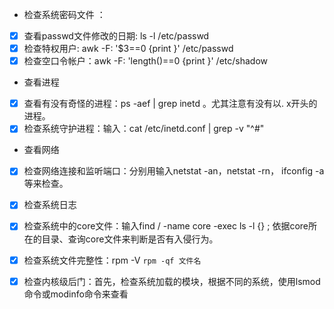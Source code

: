 
- 检查系统密码文件 ：
- [x] 查看passwd文件修改的日期: ls -l /etc/passwd
- [x] 检查特权用户: awk -F: '$3==0 {print }' /etc/passwd
- [x] 检查空口令帐户：awk -F: 'length()==0 {print }' /etc/shadow 
- 查看进程
- [x] 查看有没有奇怪的进程：ps -aef | grep inetd 。尤其注意有没有以. x开头的进程。 
- [x] 检查系统守护进程：输入：cat /etc/inetd.conf | grep -v "^#" 
- 查看网络
- [x] 检查网络连接和监听端口：分别用输入netstat -an，netstat -rn， ifconfig -a等来检查。

- [x] 检查系统日志
- [x] 检查系统中的core文件：输入find / -name core -exec ls -l {} \; 依据core所在的目录、查询core文件来判断是否有入侵行为。 
- [x] 检查系统文件完整性：rpm -V `rpm -qf 文件名`
- [x] 检查内核级后门：首先，检查系统加载的模块，根据不同的系统，使用lsmod命令或modinfo命令来查看